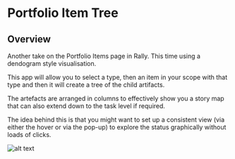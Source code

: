 Portfolio Item Tree
===================

## Overview

Another take on the Portfolio Items page in Rally. This time using a dendogram style visualisation.

This app will allow you to select a type, then an item in your scope with that type and then it will create a tree of the child artifacts.

The artefacts are arranged in columns to effectively show you a story map that can also extend down to the task level if required.

The idea behind this is that you might want to set up a consistent view (via either the hover or via the pop-up) to explore the status graphically without loads of clicks.


![alt text](https://github.com/nikantonelli/PortfolioItem-Tree/blob/RotatedTree/Images/overview.png)
